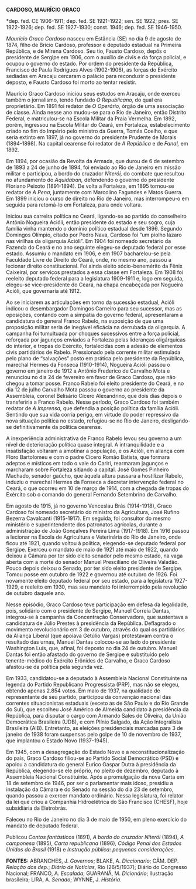 **CARDOSO, M****AURÍCIO G****RACO**

\*dep. fed. CE 1906-1911; dep. fed. SE 1921-1922; sen. SE 1922; pres. SE
1922-1926; dep. fed. SE 1927-1930; const. 1946; dep. fed. SE 1946-1950.

*Maurício Graco Cardoso* nasceu em Estância (SE) no dia 9 de agosto de
1874, filho de Brício Cardoso, professor e deputado estadual na Primeira
República, e de Mirena Cardoso. Seu tio, Fausto Cardoso, depôs o
presidente de Sergipe em 1906, com o auxílio de civis e da força
policial, e ocupou o governo do estado. Por ordem do presidente da
República, Francisco de Paula Rodrigues Alves (1902-1906), as forças do
Exército sediadas em Aracaju cercaram o palácio para reconduzir o
presidente deposto, e Fausto Cardoso foi morto ao tentar resistir.

Maurício Graco Cardoso iniciou seus estudos em Aracaju, onde exerceu
também o jornalismo, tendo fundado *O Republicano,* do qual era
proprietário. Em 1891 foi redator de *O Operário,* órgão de uma
associação de classe. Ainda nesse ano mudou-se para o Rio de Janeiro,
então Distrito Federal, e matriculou-se na Escola Militar da Praia
Vermelha. Em 1892, porém, ingressou na Escola Militar do Ceará, em
Fortaleza, estabelecimento criado no fim do Império pelo ministro da
Guerra, Tomás Coelho, e que seria extinto em 1897, já no governo do
presidente Prudente de Morais (1894-1898). Na capital cearense foi
redator de *A República* e de *Fanal,* em 1892.

Em 1894, por ocasião da Revolta da Armada, que durou de 6 de setembro de
1893 a 24 de junho de 1894, foi enviado ao Rio de Janeiro em missão
militar e participou, a bordo do cruzador *Niterói,* do combate que
resultou no afundamento do *Aquidaban,* defendendo o governo do
presidente Floriano Peixoto (1891-1894). De volta a Fortaleza, em 1895
tornou-se redator de *A Pena*, juntamente com Marcolino Fagundes e Matos
Guerra. Em 1899 iniciou o curso de direito no Rio de Janeiro, mas
interrompeu-o em seguida para retomá-lo em Fortaleza, para onde voltara.

Iniciou sua carreira política no Ceará, ligando-se ao partido do
conselheiro Antônio Nogueira Acióli, então presidente do estado e seu
sogro, cuja família vinha mantendo o domínio político estadual desde
1896. Segundo Domingos Olímpio, citado por Pedro Nava, Cardoso foi “um
piolho lázaro nas virilhas da oligarquia Acióli”. Em 1904 foi nomeado
secretário da Fazenda do Ceará e no ano seguinte elegeu-se deputado
federal por esse estado. Assumiu o mandato em 1906, e em 1907
bacharelou-se pela Faculdade Livre de Direito do Ceará, onde, no mesmo
ano, passou a lecionar direito constitucional. Foi ainda eleito
sócio-benemérito da Fênix Caixeiral, por serviços prestados a essa
classe em Fortaleza. Em 1908 foi reeleito deputado federal para a
legislatura 1909-1911 e, logo em seguida, elegeu-se vice-presidente do
Ceará, na chapa encabeçada por Nogueira Acióli, que governaria até 1912.

Ao se iniciarem as articulações em torno da sucessão estadual, Acióli
indicou o desembargador Domingos Carneiro para seu sucessor, mas as
oposições, contando com a simpatia do governo federal, apresentaram a
candidatura do general Franco Rabelo, na suposição de que uma proposição
militar seria de inegável eficácia na derrubada da oligarquia. A
campanha foi tumultuada por choques sucessivos entre a força policial,
reforçada por jagunços enviados a Fortaleza pelas lideranças
oligárquicas do interior, e tropas do Exército, fortalecidas com a
adesão de elementos civis partidários de Rabelo. Pressionado pela
corrente militar estimulada pelo plano de “salvações” posto em prática
pelo presidente da República, marechal Hermes da Fonseca (1910-1914),
Nogueira Acióli passou o governo em janeiro de 1912 a Antônio Frederico
de Carvalho Mota e renunciou no dia 24 de fevereiro em favor de Graco
Cardoso, que não chegou a tomar posse. Franco Rabelo foi eleito
presidente do Ceará, e no dia 12 de julho Carvalho Mota passou o governo
ao presidente da Assembleia, coronel Belisário Cícero Alexandrino, que
dois dias depois o transferiria a Franco Rabelo. Nesse período, Graco
Cardoso foi também redator de *A Imprensa,* que defendia a posição
política da família Acióli. Sentindo que sua vida corria perigo, em
virtude do poder repressivo da nova situação política no estado,
refugiou-se no Rio de Janeiro, desligando-se definitivamente da política
cearense.

A inexperiência administrativa de Franco Rabelo levou seu governo a um
nível de deterioração política quase integral. A intranquilidade e a
insatisfação voltaram a amotinar a população, e os Acióli, em aliança
com Floro Bartolomeu e com o padre Cícero Romão Batista, que formara
adeptos e místicos em todo o vale do Cariri, rearmaram jagunços e
marcharam sobre Fortaleza sitiando a capital. José Gomes Pinheiro
Machado, senador gaúcho, que àquela altura passara a hostilizar Rabelo,
induziu o marechal Hermes da Fonseca a decretar intervenção federal no
Ceará, o que ocorreu em 10 de março de 1914, com a chegada de tropas do
Exército sob o comando do general Fernando Setembrino de Carvalho.

Em agosto de 1915, já no governo Venceslau Brás (1914-1918), Graco
Cardoso foi nomeado secretário do ministro da Agricultura, José Rufino
Bezerra Cavalcanti (1915-1917). Em seguida, foi consultor do mesmo
ministério e superintendente dos patronatos agrícolas, durante a
administração de João Gonçalves Pereira Lima (1917-1918). Em 1916 passou
a lecionar na Escola de Agricultura e Veterinária do Rio de Janeiro,
onde ficou até 1921, quando voltou à política, elegendo-se deputado
federal por Sergipe. Exerceu o mandato de maio de 1921 até maio de 1922,
quando deixou a Câmara por ter sido eleito senador pelo mesmo estado, na
vaga aberta com a morte do senador Manuel Presciliano de Oliveira
Valadão. Pouco depois deixou o Senado, por ter sido eleito presidente de
Sergipe. Tomou posse em outubro de 1922 e governou até outubro de 1926.
Foi novamente eleito deputado federal por seu estado, para a legislatura
1927-1929, e reeleito em 1930, mas seu mandato foi interrompido pela
revolução de outubro daquele ano.

Nesse episódio, Graco Cardoso teve participação em defesa da legalidade,
pois, solidário com o presidente de Sergipe, Manuel Correia Dantas,
integrou-se à campanha da Concentração Conservadora, que sustentava a
candidatura de Júlio Prestes à presidência da República. Deflagrado o
movimento revolucionário em 3 de outubro, através do qual os partidários
da Aliança Liberal (que apoiava Getúlio Vargas) protestavam contra o
resultado das urnas, Manuel Dantas colocou-se ao lado do presidente
Washington Luís, que, afinal, foi deposto no dia 24 de outubro. Manuel
Dantas foi então afastado do governo de Sergipe e substituído pelo
tenente-médico do Exército Erônides de Carvalho, e Graco Cardoso
afastou-se da política pela segunda vez.

Em 1933, candidatou-se a deputado à Assembleia Nacional Constituinte na
legenda do Partido Republicano Progressista (PRP), mas não se elegeu,
obtendo apenas 2.854 votos. Em maio de 1937, na qualidade de
representante de seu partido, participou da convenção nacional das
correntes situacionistas estaduais (exceto as de São Paulo e do Rio
Grande do Sul), que escolheu José Américo de Almeida candidato à
presidência da República, para disputar o cargo com Armando Sales de
Oliveira, da União Democrática Brasileira (UDB), e com Plínio Salgado,
da Ação Integralista Brasileira (AIB). Entretanto, as eleições
presidenciais marcadas para 3 de janeiro de 1938 foram suspensas pelo
golpe de 10 de novembro de 1937, que implantou o Estado Novo
(1937-1945).

Em 1945, com a desagregação do Estado Novo e a reconstitucionalização do
país, Graco Cardoso filiou-se ao Partido Social Democrático (PSD) e
apoiou a candidatura do general Eurico Gaspar Dutra à presidência da
República, elegendo-se ele próprio, no pleito de dezembro, deputado à
Assembleia Nacional Constituinte. Após a promulgação da nova Carta em 18
de setembro de 1946, por ser o parlamentar mais idoso, presidiu a
instalação da Câmara e do Senado na sessão do dia 23 de setembro, quando
passou a exercer mandato ordinário. Nessa legislatura, foi relator da
lei que criou a Companhia Hidroelétrica do São Francisco (CHESF), hoje
subsidiária da Eletrobrás.

Faleceu no Rio de Janeiro no dia 3 de maio de 1950, em pleno exercício
do mandato de deputado federal.

Publicou *Contos fantásticos* (1891), *A bordo do cruzador Niterói*
(1894), *A camponesa* (1895)*, Carta republicana* (1896)*, Código Penal
dos Estados Unidos do Brasil* (1918) e *Instrução pública: pequenas
considerações.*

**FONTES:** ABRANCHES, J. *Governos*; BLAKE, A. *Diccionario*; CÂM. DEP.
*Relação dos dep*.; *Diário de Notícias*, Rio (26/5/1937); Diário do
Congresso Nacional; FRANCO, A. *Escalada*; GUARANÁ, M. *Dicionário*;
Ilustração brasileira; LIRA, A. *Senado*; WYNNE, J. *História*.
